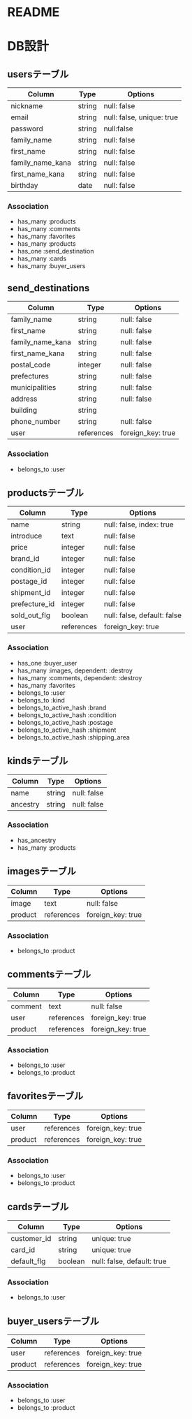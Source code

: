 # README

# DB設計
## usersテーブル
|Column|Type|Options|
|------|----|-------|
|nickname|string|null: false|
|email|string|null: false, unique: true|
|password|string|null:false|
|family_name|string|null: false|
|first_name|string|null: false|
|family_name_kana|string|null: false|
|first_name_kana|string|null: false|
|birthday|date|null: false|
### Association
- has_many :products
- has_many :comments
- has_many :favorites
- has_many :products
- has_one :send_destination
- has_many :cards
- has_many :buyer_users

## send_destinations
|Column|Type|Options|
|------|----|-------|
|family_name|string|null: false|
|first_name|string|null: false|
|family_name_kana|string|null: false|
|first_name_kana|string|null: false|
|postal_code|integer|null: false|
|prefectures|string|null: false|
|municipalities|string|null: false|
|address|string|null: false|
|building|string||
|phone_number|string|null: false|
|user|references|foreign_key: true|
### Association
- belongs_to :user

## productsテーブル
|Column|Type|Options|
|------|----|-------|
|name|string|null: false, index: true|
|introduce|text|null: false|
|price|integer|null: false|
|brand_id|integer|null: false|
|condition_id|integer|null: false|
|postage_id|integer|null: false|
|shipment_id|integer|null: false|
|prefecture_id|integer|null: false|
|sold_out_flg|boolean|null: false, default: false|
|user|references|foreign_key: true|
### Association
- has_one :buyer_user
- has_many :images, dependent: :destroy
- has_many :comments, dependent: :destroy
- has_many :favorites
- belongs_to :user
- belongs_to :kind
- belongs_to_active_hash :brand
- belongs_to_active_hash :condition
- belongs_to_active_hash :postage
- belongs_to_active_hash :shipment
- belongs_to_active_hash :shipping_area

## kindsテーブル

|Column|Type|Options|
|------|----|-------|
|name|string|null: false|
|ancestry|string|null: false|

### Association
- has_ancestry
- has_many :products



## imagesテーブル
|Column|Type|Options|
|------|----|-------|
|image|text|null: false|
|product|references|foreign_key: true|
### Association
- belongs_to :product

## commentsテーブル
|Column|Type|Options|
|------|----|-------|
|comment|text|null: false|
|user|references|foreign_key: true|
|product|references|foreign_key: true|
### Association
- belongs_to :user
- belongs_to :product

## favoritesテーブル
|Column|Type|Options|
|------|----|-------|
|user|references|foreign_key: true|
|product|references|foreign_key: true|
### Association
- belongs_to :user
- belongs_to :product

## cardsテーブル
|Column|Type|Options|
|------|----|-------|
|customer_id|string|unique: true|
|card_id|string|unique: true|
|default_flg|boolean|null: false, default: true|
### Association
- belongs_to :user

## buyer_usersテーブル
|Column|Type|Options|
|------|----|-------|
|user|references|foreign_key: true|
|product|references|foreign_key: true|
### Association
- belongs_to :user
- belongs_to :product
